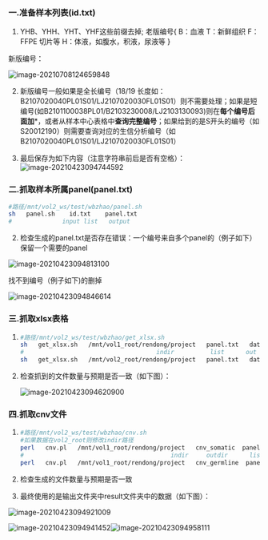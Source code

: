 ### 一.准备样本列表(id.txt)

1. YHB、YHH、YHT、YHF这些前缀去掉;
    老版编号{ B：血液 T：新鲜组织 F：FFPE 切片等 H：体液，如腹水，积液，尿液等 }

  新版编号：

  ![image-20210708124659848](C:\Users\admin\Desktop\image-20210708124659848.png)

2. 新版编号一般如果是全长编号（18/19 长度如：B2107020040PL01S01/LJ2107020030FL01S01）则不需要处理；如果是短编号(如B2101100038PL01/B2103230008/LJ2103130093)则在**每个编号后面加***，或者从样本中心表格中**查询完整编号**；如果给到的是S开头的编号（如S20012190）则需要查询对应的生信分析编号（如B2107020040PL01S01/LJ2107020030FL01S01）

3. 最后保存为如下内容（注意字符串前后是否有空格）：
    ![image-20210423094744592](C:\Users\admin\Desktop\image-20210423094744592.png)



### 二.抓取样本所属panel(panel.txt)

```bash
#路径/mnt/vol2_ws/test/wbzhao/panel.sh
sh   panel.sh    id.txt    panel.txt
#              input list   output
```



2.  检查生成的panel.txt是否存在错误：一个编号来自多个panel的（例子如下）保留一个需要的panel

   ![image-20210423094813100](C:\Users\admin\Desktop\image-20210423094813100.png)

   找不到编号（例子如下)的删掉

   ![image-20210423094846614](C:\Users\admin\Desktop\image-20210423094846614.png)

### 三.抓取xlsx表格

1. ```bash
   #路径/mnt/vol2_ws/test/wbzhao/get_xlsx.sh
   sh   get_xlsx.sh   /mnt/vol1_root/rendong/project   panel.txt   data
   #                                     indir          list      out
   sh   get_xlsx.sh   /mnt/vol2_root/rendong/project   panel.txt   data
   ```

2. 检查抓到的文件数量与预期是否一致（如下图）：

   ![image-20210423094620900](C:\Users\admin\Desktop\image-20210423094620900.png)



### 四.抓取cnv文件

1. ```bash
   #路径/mnt/vol2_ws/test/wbzhao/cnv.sh
   #如果数据在vol2_root则修改indir路径
   perl   cnv.pl   /mnt/vol1_root/rendong/project   cnv_somatic  panel.txt   somatic
   #                                         indir     outdir      list     type
   perl   cnv.pl   /mnt/vol1_root/rendong/project   cnv_germline  panel.txt   germline
   ```

   

3. 检查生成的文件数量与预期是否一致

4. 最终使用的是输出文件夹中result文件夹中的数据（如下图）：

![image-20210423094921009](C:\Users\admin\Desktop\image-20210423094921009.png)

![image-20210423094941452](C:\Users\admin\Desktop\image-20210423094941452.png)![image-20210423094958111](C:\Users\admin\Desktop\image-20210423094958111.png)


